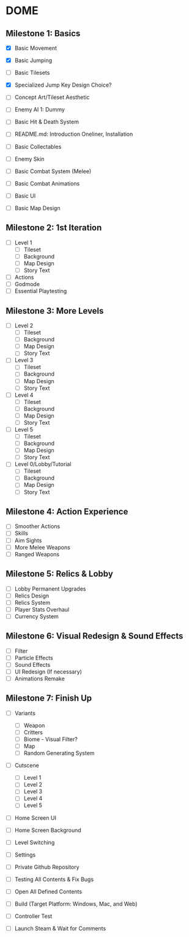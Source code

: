 # DOME
## Milestone 1: Basics

- [x] Basic Movement
- [x] Basic Jumping
- [ ] Basic Tilesets

- [x] Specialized Jump Key Design Choice?
- [ ] Concept Art/Tileset Aesthetic 
- [ ] Enemy AI 1: Dummy
- [ ] Basic Hit & Death System
- [ ] README.md: Introduction Oneliner, Installation

- [ ] Basic Collectables
- [ ] Enemy Skin
- [ ] Basic Combat System (Melee)
- [ ] Basic Combat Animations
- [ ] Basic UI
- [ ] Basic Map Design

## Milestone 2: 1st Iteration

- [ ] Level 1
    - [ ] Tileset
    - [ ] Background
    - [ ] Map Design
    - [ ] Story Text

- [ ] Actions
- [ ] Godmode
- [ ] Essential Playtesting

## Milestone 3: More Levels

- [ ] Level 2
    - [ ] Tileset
    - [ ] Background
    - [ ] Map Design
    - [ ] Story Text

- [ ] Level 3
    - [ ] Tileset
    - [ ] Background
    - [ ] Map Design
    - [ ] Story Text

- [ ] Level 4
    - [ ] Tileset
    - [ ] Background
    - [ ] Map Design
    - [ ] Story Text

- [ ] Level 5
    - [ ] Tileset
    - [ ] Background
    - [ ] Map Design
    - [ ] Story Text

- [ ] Level 0/Lobby/Tutorial
    - [ ] Tileset
    - [ ] Background
    - [ ] Map Design
    - [ ] Story Text

## Milestone 4: Action Experience

- [ ] Smoother Actions
- [ ] Skills
- [ ] Aim Sights
- [ ] More Melee Weapons
- [ ] Ranged Weapons

## Milestone 5: Relics & Lobby

- [ ] Lobby Permanent Upgrades
- [ ] Relics Design
- [ ] Relics System
- [ ] Player Stats Overhaul
- [ ] Currency System

## Milestone 6: Visual Redesign & Sound Effects

- [ ] Filter
- [ ] Particle Effects
- [ ] Sound Effects
- [ ] UI Redesign (If necessary)
- [ ] Animations Remake

## Milestone 7: Finish Up

- [ ] Variants
    - [ ] Weapon
    - [ ] Critters
    - [ ] Biome - Visual Filter?
    - [ ] Map
    - [ ] Random Generating System

- [ ] Cutscene
    - [ ] Level 1
    - [ ] Level 2
    - [ ] Level 3
    - [ ] Level 4
    - [ ] Level 5    
- [ ] Home Screen UI
- [ ] Home Screen Background
- [ ] Level Switching
- [ ] Settings

- [ ] Private Github Repository
- [ ] Testing All Contents & Fix Bugs
- [ ] Open All Defined Contents
- [ ] Build (Target Platform: Windows, Mac, and Web)
- [ ] Controller Test
- [ ] Launch Steam & Wait for Comments
